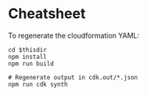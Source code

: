 # Cheatsheet

To regenerate the cloudformation YAML:
```
cd $thisdir
npm install
npm run build

# Regenerate output in cdk.out/*.json
npm run cdk synth
```
